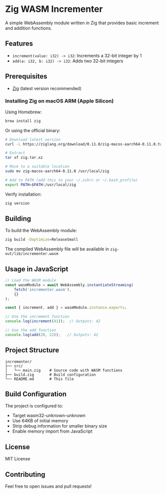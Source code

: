 # Zig WASM Incrementer

A simple WebAssembly module written in Zig that provides basic increment and addition functions.

## Features

- `increment(value: i32) -> i32`: Increments a 32-bit integer by 1
- `add(a: i32, b: i32) -> i32`: Adds two 32-bit integers

## Prerequisites

- [Zig](https://ziglang.org/download/) (latest version recommended)

### Installing Zig on macOS ARM (Apple Silicon)

Using Homebrew:
```bash
brew install zig
```

Or using the official binary:
```bash
# Download latest version
curl -L https://ziglang.org/download/0.11.0/zig-macos-aarch64-0.11.0.tar.xz -o zig.tar.xz

# Extract
tar xf zig.tar.xz

# Move to a suitable location
sudo mv zig-macos-aarch64-0.11.0 /usr/local/zig

# Add to PATH (add this to your ~/.zshrc or ~/.bash_profile)
export PATH=$PATH:/usr/local/zig
```

Verify installation:
```bash
zig version
```

## Building

To build the WebAssembly module:

```bash
zig build -Doptimize=ReleaseSmall
```

The compiled WebAssembly file will be available in `zig-out/lib/incrementer.wasm`

## Usage in JavaScript

```javascript
// Load the WASM module
const wasmModule = await WebAssembly.instantiateStreaming(
    fetch('incrementer.wasm'),
    {}
);

const { increment, add } = wasmModule.instance.exports;

// Use the increment function
console.log(increment(41));  // Outputs: 42

// Use the add function
console.log(add(20, 22));   // Outputs: 42
```

## Project Structure

```
incrementer/
├── src/
│   └── main.zig    # Source code with WASM functions
├── build.zig       # Build configuration
└── README.md       # This file
```

## Build Configuration

The project is configured to:
- Target wasm32-unknown-unknown
- Use 64KB of initial memory
- Strip debug information for smaller binary size
- Enable memory import from JavaScript

## License

MIT License

## Contributing

Feel free to open issues and pull requests! 